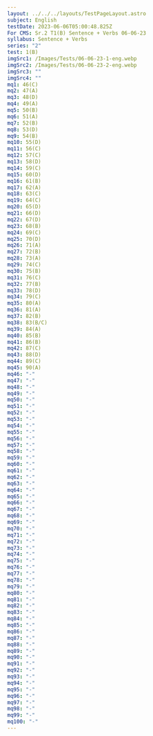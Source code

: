 ```yaml
---
layout: ../../../layouts/TestPageLayout.astro
subject: English
testDate: 2023-06-06T05:00:48.825Z
For CMS: Sr.2 T1(B) Sentence + Verbs 06-06-23
syllabus: Sentence + Verbs
series: "2"
test: 1(B)
imgSrc1: /Images/Tests/06-06-23-1-eng.webp
imgSrc2: /Images/Tests/06-06-23-2-eng.webp
imgSrc3: ""
imgSrc4: ""
mq1: 46(C)
mq2: 47(A)
mq3: 48(D)
mq4: 49(A)
mq5: 50(B)
mq6: 51(A)
mq7: 52(B)
mq8: 53(D)
mq9: 54(B)
mq10: 55(D)
mq11: 56(C)
mq12: 57(C)
mq13: 58(D)
mq14: 59(C)
mq15: 60(D)
mq16: 61(B)
mq17: 62(A)
mq18: 63(C)
mq19: 64(C)
mq20: 65(D)
mq21: 66(D)
mq22: 67(D)
mq23: 68(B)
mq24: 69(C)
mq25: 70(D)
mq26: 71(A)
mq27: 72(B)
mq28: 73(A)
mq29: 74(C)
mq30: 75(B)
mq31: 76(C)
mq32: 77(B)
mq33: 78(D)
mq34: 79(C)
mq35: 80(A)
mq36: 81(A)
mq37: 82(B)
mq38: 83(B/C)
mq39: 84(A)
mq40: 85(B)
mq41: 86(B)
mq42: 87(C)
mq43: 88(D)
mq44: 89(C)
mq45: 90(A)
mq46: "-"
mq47: "-"
mq48: "-"
mq49: "-"
mq50: "-"
mq51: "-"
mq52: "-"
mq53: "-"
mq54: "-"
mq55: "-"
mq56: "-"
mq57: "-"
mq58: "-"
mq59: "-"
mq60: "-"
mq61: "-"
mq62: "-"
mq63: "-"
mq64: "-"
mq65: "-"
mq66: "-"
mq67: "-"
mq68: "-"
mq69: "-"
mq70: "-"
mq71: "-"
mq72: "-"
mq73: "-"
mq74: "-"
mq75: "-"
mq76: "-"
mq77: "-"
mq78: "-"
mq79: "-"
mq80: "-"
mq81: "-"
mq82: "-"
mq83: "-"
mq84: "-"
mq85: "-"
mq86: "-"
mq87: "-"
mq88: "-"
mq89: "-"
mq90: "-"
mq91: "-"
mq92: "-"
mq93: "-"
mq94: "-"
mq95: "-"
mq96: "-"
mq97: "-"
mq98: "-"
mq99: "-"
mq100: "-"
---
```

